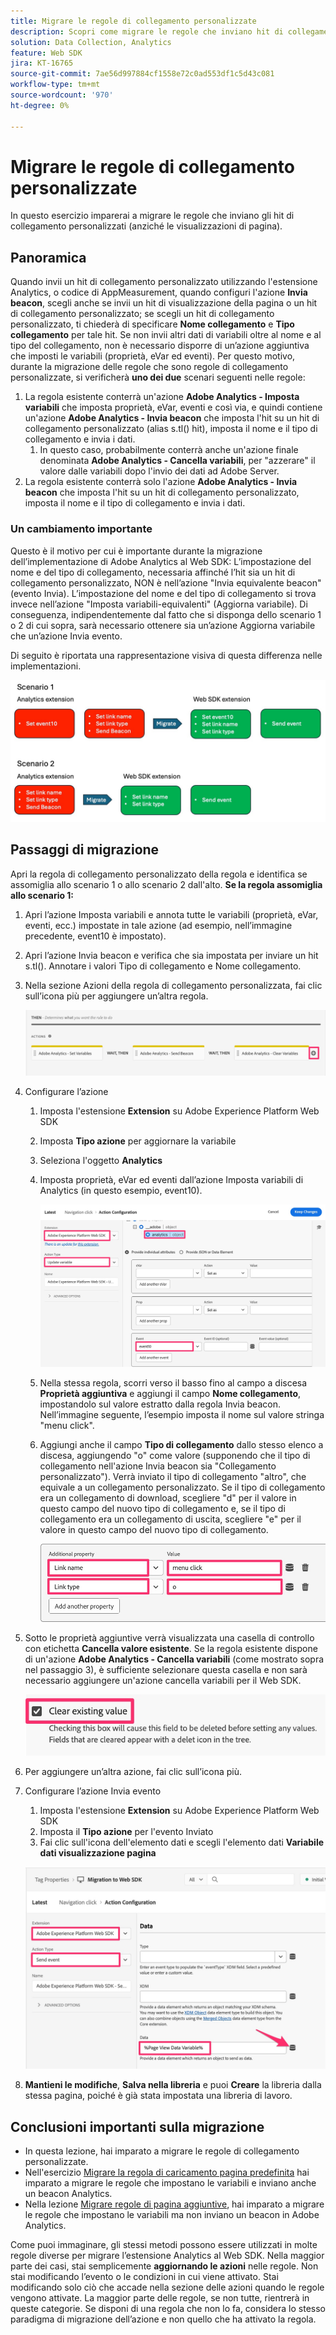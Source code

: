 ```yaml
---
title: Migrare le regole di collegamento personalizzate
description: Scopri come migrare le regole che inviano hit di collegamento personalizzati (anziché visualizzazioni pagina).
solution: Data Collection, Analytics
feature: Web SDK
jira: KT-16765
source-git-commit: 7ae56d997884cf1558e72c0ad553df1c5d43c081
workflow-type: tm+mt
source-wordcount: '970'
ht-degree: 0%

---
```



# Migrare le regole di collegamento personalizzate

In questo esercizio imparerai a migrare le regole che inviano gli hit di collegamento personalizzati (anziché le visualizzazioni di pagina).

## Panoramica

Quando invii un hit di collegamento personalizzato utilizzando l&#39;estensione Analytics, o codice di AppMeasurement, quando configuri l&#39;azione **Invia beacon**, scegli anche se invii un hit di visualizzazione della pagina o un hit di collegamento personalizzato; se scegli un hit di collegamento personalizzato, ti chiederà di specificare **Nome collegamento** e **Tipo collegamento** per tale hit. Se non invii altri dati di variabili oltre al nome e al tipo del collegamento, non è necessario disporre di un’azione aggiuntiva che imposti le variabili (proprietà, eVar ed eventi).
Per questo motivo, durante la migrazione delle regole che sono regole di collegamento personalizzate, si verificherà **uno dei due** scenari seguenti nelle regole:

1. La regola esistente conterrà un&#39;azione **Adobe Analytics - Imposta variabili** che imposta proprietà, eVar, eventi e così via, e quindi contiene un&#39;azione **Adobe Analytics - Invia beacon** che imposta l&#39;hit su un hit di collegamento personalizzato (alias s.tl() hit), imposta il nome e il tipo di collegamento e invia i dati.
   1. In questo caso, probabilmente conterrà anche un&#39;azione finale denominata **Adobe Analytics - Cancella variabili**, per &quot;azzerare&quot; il valore dalle variabili dopo l&#39;invio dei dati ad Adobe Server.
1. La regola esistente conterrà solo l&#39;azione **Adobe Analytics - Invia beacon** che imposta l&#39;hit su un hit di collegamento personalizzato, imposta il nome e il tipo di collegamento e invia i dati.

### Un cambiamento importante

Questo è il motivo per cui è importante durante la migrazione dell’implementazione di Adobe Analytics al Web SDK:
L’impostazione del nome e del tipo di collegamento, necessaria affinché l’hit sia un hit di collegamento personalizzato, NON è nell’azione &quot;Invia equivalente beacon&quot; (evento Invia). L’impostazione del nome e del tipo di collegamento si trova invece nell’azione &quot;Imposta variabili-equivalenti&quot; (Aggiorna variabile).
Di conseguenza, indipendentemente dal fatto che si disponga dello scenario 1 o 2 di cui sopra, sarà necessario ottenere sia un’azione Aggiorna variabile che un’azione Invia evento.

Di seguito è riportata una rappresentazione visiva di questa differenza nelle implementazioni.

![Migrare le regole di collegamento personalizzate](assets/migrate-custom-link-rule-2.jpg)

## Passaggi di migrazione

Apri la regola di collegamento personalizzato della regola e identifica se assomiglia allo scenario 1 o allo scenario 2 dall&#39;alto.
**Se la regola assomiglia allo scenario 1:**

1. Apri l’azione Imposta variabili e annota tutte le variabili (proprietà, eVar, eventi, ecc.) impostate in tale azione (ad esempio, nell’immagine precedente, event10 è impostato).
1. Apri l’azione Invia beacon e verifica che sia impostata per inviare un hit s.tl(). Annotare i valori Tipo di collegamento e Nome collegamento.
1. Nella sezione Azioni della regola di collegamento personalizzata, fai clic sull’icona più per aggiungere un’altra regola.

   ![Aggiungi una nuova azione](assets/add-new-action-3.jpg)

1. Configurare l’azione
   1. Imposta l&#39;estensione **Extension** su Adobe Experience Platform Web SDK
   1. Imposta **Tipo azione** per aggiornare la variabile
   1. Seleziona l&#39;oggetto **Analytics**
   1. Imposta proprietà, eVar ed eventi dall’azione Imposta variabili di Analytics (in questo esempio, event10).

      ![Imposta variabili per la migrazione](assets/set-variables-to-migrate.jpg)

   1. Nella stessa regola, scorri verso il basso fino al campo a discesa **Proprietà aggiuntiva** e aggiungi il campo **Nome collegamento**, impostandolo sul valore estratto dalla regola Invia beacon. Nell’immagine seguente, l’esempio imposta il nome sul valore stringa &quot;menu click&quot;.
   1. Aggiungi anche il campo **Tipo di collegamento** dallo stesso elenco a discesa, aggiungendo &quot;o&quot; come valore (supponendo che il tipo di collegamento nell&#39;azione Invia beacon sia &quot;Collegamento personalizzato&quot;). Verrà inviato il tipo di collegamento &quot;altro&quot;, che equivale a un collegamento personalizzato. Se il tipo di collegamento era un collegamento di download, scegliere &quot;d&quot; per il valore in questo campo del nuovo tipo di collegamento e, se il tipo di collegamento era un collegamento di uscita, scegliere &quot;e&quot; per il valore in questo campo del nuovo tipo di collegamento.

      ![Tipo e nome collegamento](assets/link-name-and-type.jpg)

1. Sotto le proprietà aggiuntive verrà visualizzata una casella di controllo con etichetta **Cancella valore esistente**. Se la regola esistente dispone di un&#39;azione **Adobe Analytics - Cancella variabili** (come mostrato sopra nel passaggio 3), è sufficiente selezionare questa casella e non sarà necessario aggiungere un&#39;azione cancella variabili per il Web SDK.

   ![cancella variabili](assets/clear-existing-value.jpg)

1. Per aggiungere un’altra azione, fai clic sull’icona più.
1. Configurare l’azione Invia evento
   1. Imposta l&#39;estensione **Extension** su Adobe Experience Platform Web SDK
   1. Imposta il **Tipo azione** per l&#39;evento Inviato
   1. Fai clic sull&#39;icona dell&#39;elemento dati e scegli l&#39;elemento dati **Variabile dati visualizzazione pagina**

   ![Configura l&#39;evento di invio](assets/configure-send-event.jpg)

1. **Mantieni le modifiche**, **Salva nella libreria** e puoi **Creare** la libreria dalla stessa pagina, poiché è già stata impostata una libreria di lavoro.

## Conclusioni importanti sulla migrazione

* In questa lezione, hai imparato a migrare le regole di collegamento personalizzate.
* Nell&#39;esercizio [Migrare la regola di caricamento pagina predefinita](migrate-your-default-page-load-rule.md) hai imparato a migrare le regole che impostano le variabili e inviano anche un beacon Analytics.
* Nella lezione [Migrare regole di pagina aggiuntive](migrate-additional-page-rules.md), hai imparato a migrare le regole che impostano le variabili ma non inviano un beacon in Adobe Analytics.

Come puoi immaginare, gli stessi metodi possono essere utilizzati in molte regole diverse per migrare l’estensione Analytics al Web SDK.
Nella maggior parte dei casi, stai semplicemente **aggiornando le azioni** nelle regole. Non stai modificando l’evento o le condizioni in cui viene attivato. Stai modificando solo ciò che accade nella sezione delle azioni quando le regole vengono attivate.
La maggior parte delle regole, se non tutte, rientrerà in queste categorie. Se disponi di una regola che non lo fa, considera lo stesso paradigma di migrazione dell’azione e non quello che ha attivato la regola.
